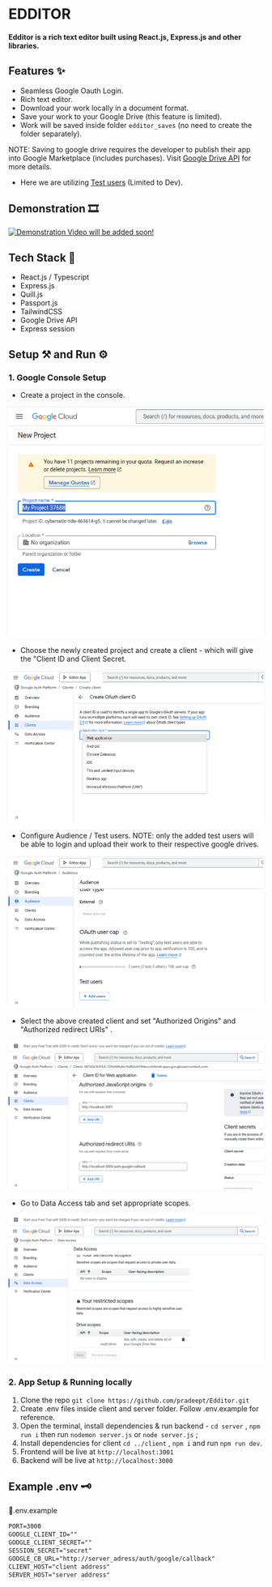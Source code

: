 # EDDITOR
#### Edditor is a rich text editor built using React.js, Express.js and other libraries.

## Features ✨

- Seamless Google Oauth Login.
- Rich text editor.
- Download your work locally in a document format.
- Save your work to your Google Drive (this feature is limited).
- Work will be saved inside folder ``edditor_saves`` (no need to create the folder separately).

NOTE: Saving to google drive requires the developer to publish their app into Google Marketplace (includes purchases). Visit [Google Drive API](https://support.google.com/cloud/answer/13463073?visit_id=638861147527513797-2448590221&rd=1) for more details. 

- Here we are utilizing [Test users](#1-google-console-setup) (Limited to Dev).

## Demonstration 🎞️
[![Demonstration Video will be added soon!]()]()

## Tech Stack 🤖

- React.js / Typescript
- Express.js
- Quill.js
- Passport.js
- TailwindCSS
- Google Drive API
- Express session

## Setup ⚒️ and Run ⚙️

### 1. Google Console Setup
- Create a project in the console.

![alt text](image-2.png)

- Choose the newly created project and create a client - which will give the "Client ID and Client Secret.

![alt text](image-3.png)

- Configure Audience / Test users.
NOTE: only the added test users will be able to login and upload their work to their respective google drives. 

![alt text](image-4.png)

- Select the above created client and set "Authorized Origins" and "Authorized redirect URIs" .

![alt text](image.png)

- Go to Data Access tab and set appropriate scopes.

![alt text](image-1.png)

### 2. App Setup & Running locally

1. Clone the repo ``git clone https://github.com/pradeept/Edditor.git``
2. Create .env files inside client and server folder. Follow .env.example for reference.
3. Open the terminal, install dependencies & run backend - ``cd server`` , ``npm run i`` then run ``nodemon server.js`` or ``node server.js`` ;
4. Install dependencies for client ``cd ../client`` , ``npm i`` and run ``npm run dev``.
5. Frontend will be live at ``http://localhost:3001``
6. Backend will be live at ``http://localhost:3000``

## Example .env 🗝️
📄.env.example
```
PORT=3000
GOOGLE_CLIENT_ID=""
GOOGLE_CLIENT_SECRET=""
SESSION_SECRET="secret"
GOOGLE_CB_URL="http://server_adress/auth/google/callback"
CLIENT_HOST="client address"
SERVER_HOST="server address"
```



